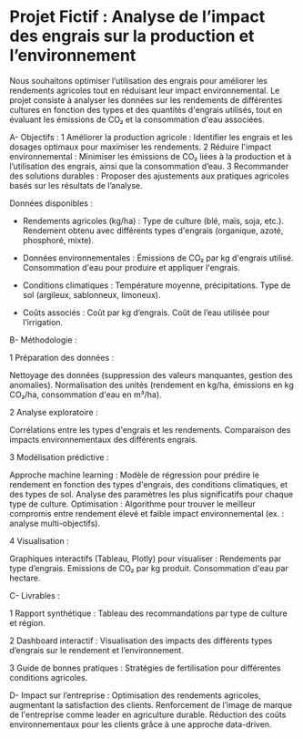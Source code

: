 # Projet Fictif : Analyse de l’impact des engrais sur la production et l’environnement
Nous souhaitons optimiser l’utilisation des engrais pour améliorer les rendements agricoles tout en réduisant leur impact environnemental. 
Le projet consiste à analyser les données sur les rendements de différentes cultures en fonction des types et des quantités d'engrais utilisés, tout en évaluant les émissions de CO₂ et la consommation d'eau associées.

A- Objectifs :
1 Améliorer la production agricole : Identifier les engrais et les dosages optimaux pour maximiser les rendements.
2 Réduire l'impact environnemental : Minimiser les émissions de CO₂ liées à la production et à l’utilisation des engrais, ainsi que la consommation d’eau.
3 Recommander des solutions durables : Proposer des ajustements aux pratiques agricoles basés sur les résultats de l’analyse.

Données disponibles :

- Rendements agricoles (kg/ha) :
Type de culture (blé, maïs, soja, etc.).
Rendement obtenu avec différents types d'engrais (organique, azoté, phosphoré, mixte).

- Données environnementales :
Émissions de CO₂ par kg d'engrais utilisé.
Consommation d'eau pour produire et appliquer l'engrais.

- Conditions climatiques :
Température moyenne, précipitations.
Type de sol (argileux, sablonneux, limoneux).

- Coûts associés :
Coût par kg d’engrais.
Coût de l’eau utilisée pour l’irrigation.

B- Méthodologie :

1 Préparation des données :

Nettoyage des données (suppression des valeurs manquantes, gestion des anomalies).
Normalisation des unités (rendement en kg/ha, émissions en kg CO₂/ha, consommation d'eau en m³/ha).

2 Analyse exploratoire :

Corrélations entre les types d'engrais et les rendements.
Comparaison des impacts environnementaux des différents engrais.

3 Modélisation prédictive :

Approche machine learning :
Modèle de régression pour prédire le rendement en fonction des types d'engrais, des conditions climatiques, et des types de sol.
Analyse des paramètres les plus significatifs pour chaque type de culture.
Optimisation :
Algorithme pour trouver le meilleur compromis entre rendement élevé et faible impact environnemental (ex. : analyse multi-objectifs).

4 Visualisation :

Graphiques interactifs (Tableau, Plotly) pour visualiser :
Rendements par type d’engrais.
Emissions de CO₂ par kg produit.
Consommation d'eau par hectare.

C- Livrables :

1 Rapport synthétique :
Tableau des recommandations par type de culture et région.

2 Dashboard interactif :
Visualisation des impacts des différents types d’engrais sur le rendement et l’environnement.

3 Guide de bonnes pratiques :
Stratégies de fertilisation pour différentes conditions agricoles.

D- Impact sur l’entreprise :
Optimisation des rendements agricoles, augmentant la satisfaction des clients.
Renforcement de l’image de marque de l'entreprise comme leader en agriculture durable.
Réduction des coûts environnementaux pour les clients grâce à une approche data-driven.
